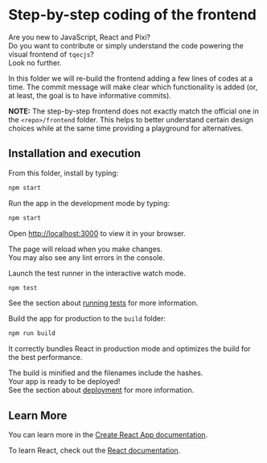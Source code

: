 # Step-by-step coding of the frontend

Are you new to JavaScript, React and Pixi?  
Do you want to contribute or simply understand the code powering the visual frontend of `tqecjs`?  
Look no further.  

In this folder we will re-build the frontend adding a few lines of codes at a time.
The commit message will make clear which functionality is added (or, at least, the goal is to have informative commits).

**NOTE:** The step-by-step frontend does not exactly match the official one in the `<repo>/frontend` folder.
This helps to better understand certain design choices while at the same time providing a playground for alternatives.



## Installation and execution

From this folder, install by typing:
```bash
npm start
```

Run the app in the development mode by typing:
```bash
npm start
```
Open [http://localhost:3000](http://localhost:3000) to view it in your browser.

The page will reload when you make changes.  
You may also see any lint errors in the console.

Launch the test runner in the interactive watch mode.
```bash
npm test
```
See the section about [running tests](https://facebook.github.io/create-react-app/docs/running-tests) for more information.

Build the app for production to the `build` folder:
```bash
npm run build
```
It correctly bundles React in production mode and optimizes the build for the best performance.

The build is minified and the filenames include the hashes.  
Your app is ready to be deployed!  
See the section about [deployment](https://facebook.github.io/create-react-app/docs/deployment) for more information.



## Learn More

You can learn more in the [Create React App documentation](https://facebook.github.io/create-react-app/docs/getting-started).

To learn React, check out the [React documentation](https://reactjs.org/).
